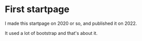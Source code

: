 First startpage
===

I made this startpage on 2020 or so, and published it on 2022.

It used a lot of bootstrap and that's about it.
